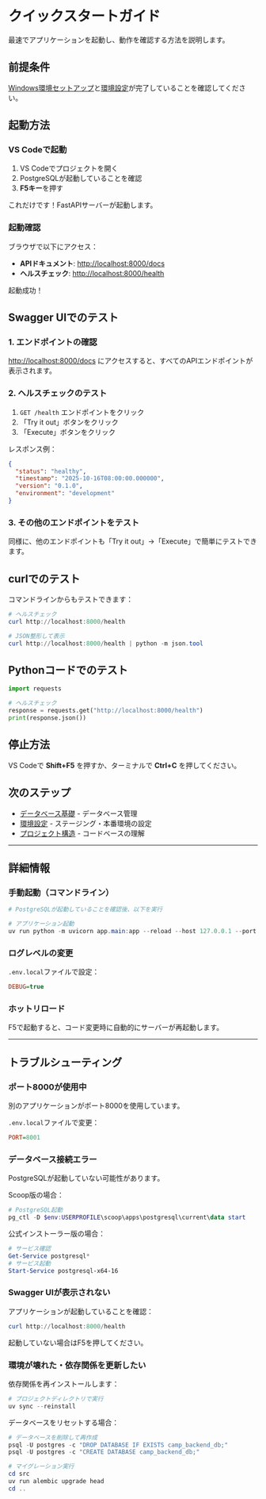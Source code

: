 # クイックスタートガイド

最速でアプリケーションを起動し、動作を確認する方法を説明します。

## 前提条件

[Windows環境セットアップ](./02-windows-setup.md)と[環境設定](./04-environment-config.md)が完了していることを確認してください。

## 起動方法

### VS Codeで起動

1. VS Codeでプロジェクトを開く
2. PostgreSQLが起動していることを確認
3. **F5キー**を押す

これだけです！FastAPIサーバーが起動します。

### 起動確認

ブラウザで以下にアクセス：

- **APIドキュメント**: <http://localhost:8000/docs>
- **ヘルスチェック**: <http://localhost:8000/health>

起動成功！

## Swagger UIでのテスト

### 1. エンドポイントの確認

<http://localhost:8000/docs> にアクセスすると、すべてのAPIエンドポイントが表示されます。

### 2. ヘルスチェックのテスト

1. `GET /health` エンドポイントをクリック
2. 「Try it out」ボタンをクリック
3. 「Execute」ボタンをクリック

レスポンス例：

```json
{
  "status": "healthy",
  "timestamp": "2025-10-16T08:00:00.000000",
  "version": "0.1.0",
  "environment": "development"
}
```

### 3. その他のエンドポイントをテスト

同様に、他のエンドポイントも「Try it out」→「Execute」で簡単にテストできます。

## curlでのテスト

コマンドラインからもテストできます：

```powershell
# ヘルスチェック
curl http://localhost:8000/health

# JSON整形して表示
curl http://localhost:8000/health | python -m json.tool
```

## Pythonコードでのテスト

```python
import requests

# ヘルスチェック
response = requests.get("http://localhost:8000/health")
print(response.json())
```

## 停止方法

VS Codeで **Shift+F5** を押すか、ターミナルで **Ctrl+C** を押してください。

## 次のステップ

- [データベース基礎](./07-database-basics.md) - データベース管理
- [環境設定](./04-environment-config.md) - ステージング・本番環境の設定
- [プロジェクト構造](../02-architecture/01-project-structure.md) - コードベースの理解

---

## 詳細情報

### 手動起動（コマンドライン）

```powershell
# PostgreSQLが起動していることを確認後、以下を実行

# アプリケーション起動
uv run python -m uvicorn app.main:app --reload --host 127.0.0.1 --port 8000
```

### ログレベルの変更

`.env.local`ファイルで設定：

```ini
DEBUG=true
```

### ホットリロード

F5で起動すると、コード変更時に自動的にサーバーが再起動します。

---

## トラブルシューティング

### ポート8000が使用中

別のアプリケーションがポート8000を使用しています。

`.env.local`ファイルで変更：

```ini
PORT=8001
```

### データベース接続エラー

PostgreSQLが起動していない可能性があります。

Scoop版の場合：

```powershell
# PostgreSQL起動
pg_ctl -D $env:USERPROFILE\scoop\apps\postgresql\current\data start
```

公式インストーラー版の場合：

```powershell
# サービス確認
Get-Service postgresql*
# サービス起動
Start-Service postgresql-x64-16
```

### Swagger UIが表示されない

アプリケーションが起動していることを確認：

```powershell
curl http://localhost:8000/health
```

起動していない場合はF5を押してください。

### 環境が壊れた・依存関係を更新したい

依存関係を再インストールします：

```powershell
# プロジェクトディレクトリで実行
uv sync --reinstall
```

データベースをリセットする場合：

```powershell
# データベースを削除して再作成
psql -U postgres -c "DROP DATABASE IF EXISTS camp_backend_db;"
psql -U postgres -c "CREATE DATABASE camp_backend_db;"

# マイグレーション実行
cd src
uv run alembic upgrade head
cd ..
```
